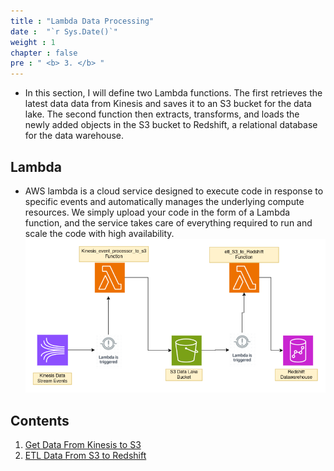 ```yaml
---
title : "Lambda Data Processing"
date :  "`r Sys.Date()`" 
weight : 1 
chapter : false
pre : " <b> 3. </b> "
---
```



* In this section, I will define two Lambda functions. The first retrieves the latest data data from Kinesis and saves it to an S3 bucket for the data lake. The second function then extracts, transforms, and loads the newly added objects in the S3 bucket to Redshift, a relational database for the data warehouse.
## Lambda
* AWS lambda is a cloud service designed to execute code in response to specific events and automatically manages the underlying compute resources. We simply upload your code in the form of a Lambda function, and the service takes care of everything required to run and scale the code with high availability.
![image](/images/Lambda/lambda_overview.png)
## Contents 
1. [Get Data From Kinesis to S3](./lambda-to-s3/)
3. [ETL Data From S3 to Redshift](./lambda-to-redshift/)